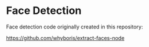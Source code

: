 # Face Detection

Face detection code originally created in this repository:

https://github.com/whyboris/extract-faces-node

